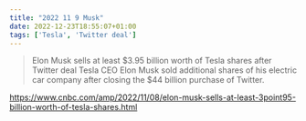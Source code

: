 ```yaml
---
title: "2022 11 9 Musk"
date: 2022-12-23T18:55:07+01:00
tags: ['Tesla', 'Twitter deal']
---
```

> Elon Musk sells at least $3.95 billion worth of Tesla shares after Twitter deal
> Tesla CEO Elon Musk sold additional shares of his electric car company after closing the $44 billion purchase of Twitter.

https://www.cnbc.com/amp/2022/11/08/elon-musk-sells-at-least-3point95-billion-worth-of-tesla-shares.html